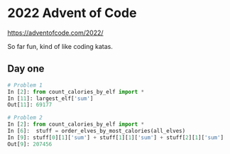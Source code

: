 # 2022 Advent of Code

https://adventofcode.com/2022/

So far fun, kind of like coding katas.

## Day one

```python
# Problem 1
In [2]: from count_calories_by_elf import *
In [11]: largest_elf['sum']
Out[11]: 69177

# Problem 2
In [2]: from count_calories_by_elf import *
In [6]:  stuff = order_elves_by_most_calories(all_elves)
In [9]: stuff[0][1]['sum'] + stuff[1][1]['sum'] + stuff[2][1]['sum']
Out[9]: 207456
```
